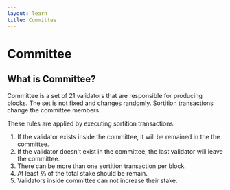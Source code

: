 ```yaml
---
layout: learn
title: Committee
---
```


# Committee

## What is Committee?

Committee is a set of 21 validators that are responsible for producing blocks. The set is not fixed
and changes randomly. Sortition transactions change the committee members.

These rules are applied by executing sortition transactions:

1. If the validator exists inside the committee, it will be remained in the the committee.
2. If the validator doesn't exist in the committee, the last validator will leave the committee.
3. There can be more than one sortition transaction per block.
4. At least ⅔ of the total stake should be remain.
5. Validators inside committee can not increase their stake.
